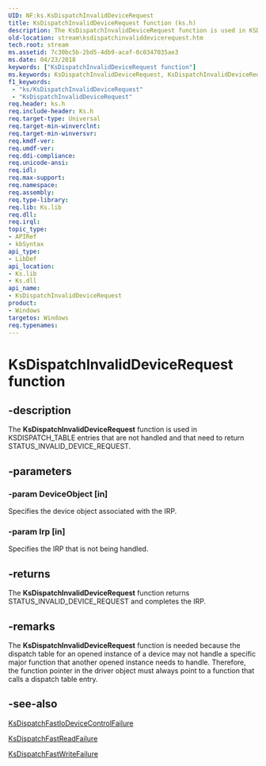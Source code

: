 ```yaml
---
UID: NF:ks.KsDispatchInvalidDeviceRequest
title: KsDispatchInvalidDeviceRequest function (ks.h)
description: The KsDispatchInvalidDeviceRequest function is used in KSDISPATCH_TABLE entries that are not handled and that need to return STATUS_INVALID_DEVICE_REQUEST.
old-location: stream\ksdispatchinvaliddevicerequest.htm
tech.root: stream
ms.assetid: 7c30bc5b-2bd5-4db9-acaf-0c0347035ae3
ms.date: 04/23/2018
keywords: ["KsDispatchInvalidDeviceRequest function"]
ms.keywords: KsDispatchInvalidDeviceRequest, KsDispatchInvalidDeviceRequest function [Streaming Media Devices], ks/KsDispatchInvalidDeviceRequest, ksfunc_9be97c86-7505-4192-8a61-8280fca7ba0c.xml, stream.ksdispatchinvaliddevicerequest
f1_keywords:
 - "ks/KsDispatchInvalidDeviceRequest"
 - "KsDispatchInvalidDeviceRequest"
req.header: ks.h
req.include-header: Ks.h
req.target-type: Universal
req.target-min-winverclnt: 
req.target-min-winversvr: 
req.kmdf-ver: 
req.umdf-ver: 
req.ddi-compliance: 
req.unicode-ansi: 
req.idl: 
req.max-support: 
req.namespace: 
req.assembly: 
req.type-library: 
req.lib: Ks.lib
req.dll: 
req.irql: 
topic_type:
- APIRef
- kbSyntax
api_type:
- LibDef
api_location:
- Ks.lib
- Ks.dll
api_name:
- KsDispatchInvalidDeviceRequest
product:
- Windows
targetos: Windows
req.typenames: 
---
```


# KsDispatchInvalidDeviceRequest function


## -description


The <b>KsDispatchInvalidDeviceRequest</b> function is used in KSDISPATCH_TABLE entries that are not handled and that need to return STATUS_INVALID_DEVICE_REQUEST. 


## -parameters




### -param DeviceObject [in]

Specifies the device object associated with the IRP.


### -param Irp [in]

Specifies the IRP that is not being handled.


## -returns



The <b>KsDispatchInvalidDeviceRequest</b> function returns STATUS_INVALID_DEVICE_REQUEST and completes the IRP.




## -remarks



The <b>KsDispatchInvalidDeviceRequest</b> function is needed because the dispatch table for an opened instance of a device may not handle a specific major function that another opened instance needs to handle. Therefore, the function pointer in the driver object must always point to a function that calls a dispatch table entry.




## -see-also




<a href="https://docs.microsoft.com/windows-hardware/drivers/ddi/ks/nf-ks-ksdispatchfastiodevicecontrolfailure">KsDispatchFastIoDeviceControlFailure</a>



<a href="https://docs.microsoft.com/windows-hardware/drivers/ddi/ks/nf-ks-ksdispatchfastreadfailure">KsDispatchFastReadFailure</a>



<a href="https://docs.microsoft.com/previous-versions/ff561706(v=vs.85)">KsDispatchFastWriteFailure</a>
 

 

